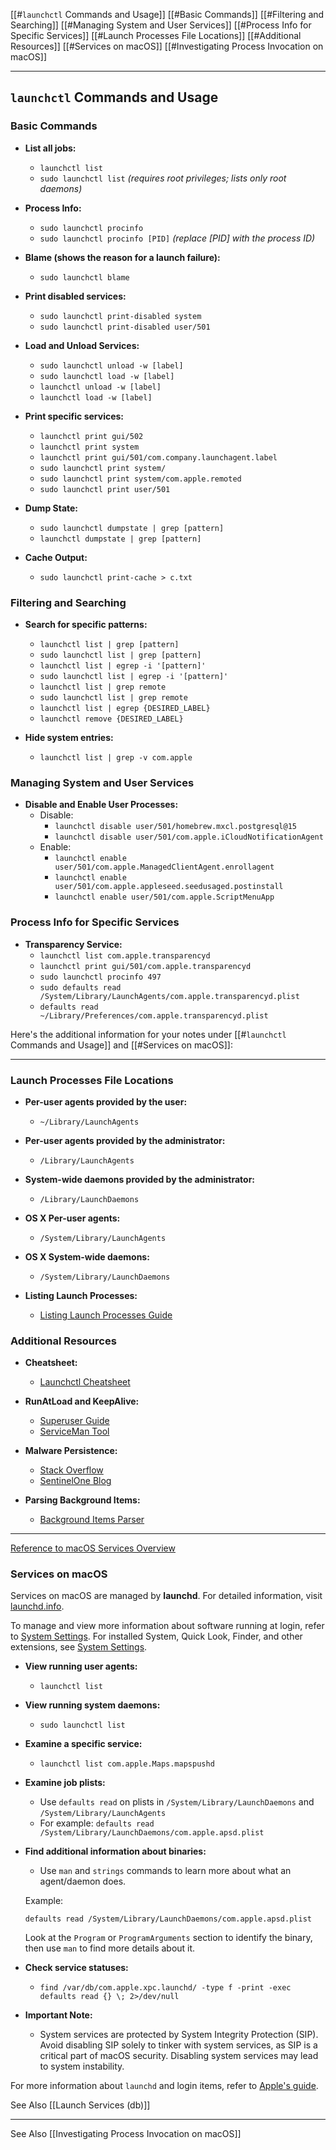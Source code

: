 [[#`launchctl` Commands and Usage]]
	[[#Basic Commands]]
	[[#Filtering and Searching]]
	[[#Managing System and User Services]]
	[[#Process Info for Specific Services]]
[[#Launch Processes File Locations]]
[[#Additional Resources]]
[[#Services on macOS]]
[[#Investigating Process Invocation on macOS]]

---

## `launchctl` Commands and Usage

### Basic Commands
- **List all jobs:**
  - `launchctl list`
  - `sudo launchctl list` *(requires root privileges; lists only root daemons)*

- **Process Info:**
  - `sudo launchctl procinfo`
  - `sudo launchctl procinfo [PID]` *(replace [PID] with the process ID)*

- **Blame (shows the reason for a launch failure):**
  - `sudo launchctl blame`

- **Print disabled services:**
  - `sudo launchctl print-disabled system`
  - `sudo launchctl print-disabled user/501`

- **Load and Unload Services:**
  - `sudo launchctl unload -w [label]`
  - `sudo launchctl load -w [label]`
  - `launchctl unload -w [label]`
  - `launchctl load -w [label]`

- **Print specific services:**
  - `launchctl print gui/502`
  - `launchctl print system`
  - `launchctl print gui/501/com.company.launchagent.label`
  - `sudo launchctl print system/`
  - `sudo launchctl print system/com.apple.remoted`
  - `sudo launchctl print user/501`

- **Dump State:**
  - `sudo launchctl dumpstate | grep [pattern]`
  - `launchctl dumpstate | grep [pattern]`

- **Cache Output:**
  - `sudo launchctl print-cache > c.txt`

### Filtering and Searching
- **Search for specific patterns:**
  - `launchctl list | grep [pattern]`
  - `sudo launchctl list | grep [pattern]`
  - `launchctl list | egrep -i '[pattern]'`
  - `sudo launchctl list | egrep -i '[pattern]'`
  - `launchctl list | grep remote`
  - `sudo launchctl list | grep remote`
  - `launchctl list | egrep {DESIRED_LABEL}`
  - `launchctl remove {DESIRED_LABEL}`

- **Hide system entries:**
  - `launchctl list | grep -v com.apple`

### Managing System and User Services

- **Disable and Enable User Processes:**
  - Disable:
    - `launchctl disable user/501/homebrew.mxcl.postgresql@15`
    - `launchctl disable user/501/com.apple.iCloudNotificationAgent`
  - Enable:
    - `launchctl enable user/501/com.apple.ManagedClientAgent.enrollagent`
    - `launchctl enable user/501/com.apple.appleseed.seedusaged.postinstall`
    - `launchctl enable user/501/com.apple.ScriptMenuApp`

### Process Info for Specific Services
- **Transparency Service:**
  - `launchctl list com.apple.transparencyd`
  - `launchctl print gui/501/com.apple.transparencyd`
  - `sudo launchctl procinfo 497`
  - `sudo defaults read /System/Library/LaunchAgents/com.apple.transparencyd.plist`
  - `defaults read ~/Library/Preferences/com.apple.transparencyd.plist`

Here's the additional information for your notes under [[#`launchctl` Commands and Usage]] and [[#Services on macOS]]:

---
### Launch Processes File Locations
- **Per-user agents provided by the user:**
  - `~/Library/LaunchAgents`
- **Per-user agents provided by the administrator:**
  - `/Library/LaunchAgents`
- **System-wide daemons provided by the administrator:**
  - `/Library/LaunchDaemons`
- **OS X Per-user agents:**
  - `/System/Library/LaunchAgents`
- **OS X System-wide daemons:**
  - `/System/Library/LaunchDaemons`

- **Listing Launch Processes:**
  - [Listing Launch Processes Guide](https://gist.github.com/tosunkaya/49b6e57b667067533c17cd5bb3eff0a9)

### Additional Resources
- **Cheatsheet:**
  - [Launchctl Cheatsheet](https://gist.github.com/masklinn/a532dfe55bdeab3d60ab8e46ccc38a68)

- **RunAtLoad and KeepAlive:**
  - [Superuser Guide](https://superuser.com/a/1334488) 
  - [ServiceMan Tool](https://webinstall.dev/serviceman/)

- **Malware Persistence:**
  - [Stack Overflow](https://stackoverflow.com/a/62159293)
  - [SentinelOne Blog](https://www.sentinelone.com/blog/how-malware-persists-on-macos/)

- **Parsing Background Items:**
  - [Background Items Parser](https://github.com/mnrkbys/bgiparser)

---

[Reference to macOS Services Overview](https://github.com/drduh/macOS-Security-and-Privacy-Guide/tree/master?tab=readme-ov-file#services)
### Services on macOS

Services on macOS are managed by **launchd**. For detailed information, visit [launchd.info](https://launchd.info/).

To manage and view more information about software running at login, refer to [System Settings](https://support.apple.com/guide/mac-help/change-login-items-settings-mtusr003). For installed System, Quick Look, Finder, and other extensions, see [System Settings](https://support.apple.com/guide/mac-help/change-extensions-settings-mchl8baf92fe).

- **View running user agents:**
  - `launchctl list`

- **View running system daemons:**
  - `sudo launchctl list`

- **Examine a specific service:**
  - `launchctl list com.apple.Maps.mapspushd`

- **Examine job plists:**
  - Use `defaults read` on plists in `/System/Library/LaunchDaemons` and `/System/Library/LaunchAgents`
  - For example: `defaults read /System/Library/LaunchDaemons/com.apple.apsd.plist`

- **Find additional information about binaries:**
  - Use `man` and `strings` commands to learn more about what an agent/daemon does.

  Example:
  ```shell
  defaults read /System/Library/LaunchDaemons/com.apple.apsd.plist
  ```

  Look at the `Program` or `ProgramArguments` section to identify the binary, then use `man` to find more details about it.

- **Check service statuses:**
  - `find /var/db/com.apple.xpc.launchd/ -type f -print -exec defaults read {} \; 2>/dev/null`

- **Important Note:**
  - System services are protected by System Integrity Protection (SIP). Avoid disabling SIP solely to tinker with system services, as SIP is a critical part of macOS security. Disabling system services may lead to system instability.

For more information about `launchd` and login items, refer to [Apple's guide](https://support.apple.com/guide/terminal/script-management-with-launchd-apdc6c1077b-5d5d-4d35-9c19-60f2397b2369).

See Also [[Launch Services (db)]]

---

See Also [[Investigating Process Invocation on macOS]]
